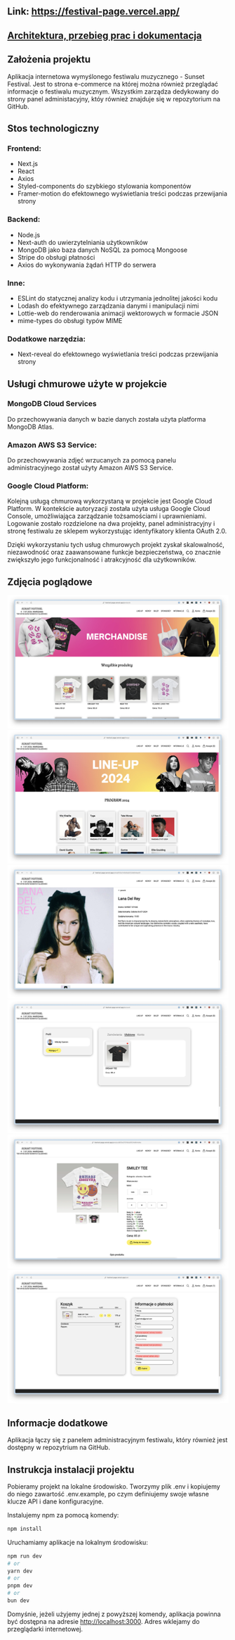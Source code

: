 ## Link: https://festival-page.vercel.app/
## [Architektura, przebieg prac i dokumentacja](https://drive.google.com/file/d/1gM-3S7d_71FZs3sFO97FI3Wvi9d4cauR/view?usp=sharing)

## Założenia projektu 

Aplikacja internetowa wymyślonego festiwalu muzycznego - Sunset Festival. Jest to strona e-commerce na której można również przeglądać informacje o festiwalu muzycznym. Wszystkim zarządza dedykowany do strony panel administacyjny, któy również znajduje się w repozytorium na GitHub.

## Stos technologiczny

### Frontend:
- Next.js
- React
- Axios
- Styled-components do szybkiego stylowania komponentów
- Framer-motion do efektownego wyświetlania treści podczas przewijania strony

### Backend:
- Node.js
- Next-auth do uwierzytelniania użytkowników
- MongoDB jako baza danych NoSQL za pomocą Mongoose
- Stripe do obsługi płatności
- Axios do wykonywania żądań HTTP do serwera

### Inne:
- ESLint do statycznej analizy kodu i utrzymania jednolitej jakości kodu
- Lodash do efektywnego zarządzania danymi i manipulacji nimi
- Lottie-web do renderowania animacji wektorowych w formacie JSON
- mime-types do obsługi typów MIME

### Dodatkowe narzędzia:
- Next-reveal do efektownego wyświetlania treści podczas przewijania strony

## Usługi chmurowe użyte w projekcie

### MongoDB Cloud Services

Do przechowywania danych w bazie danych została użyta platforma MongoDB Atlas.

### Amazon AWS S3 Service:

Do przechowywania zdjęć wrzucanych za pomocą panelu administracyjnego został użyty Amazon AWS S3 Service.

### Google Cloud Platform:

Kolejną usługą chmurową wykorzystaną w projekcie jest Google Cloud Platform. W kontekście autoryzacji została użyta usługa Google Cloud Console, umożliwiająca zarządzanie tożsamościami i uprawnieniami. Logowanie zostało rozdzielone na dwa projekty, panel administracyjny i stronę festiwalu ze sklepem wykorzystując identyfikatory klienta OAuth 2.0.

Dzięki wykorzystaniu tych usług chmurowych projekt zyskał skalowalność, niezawodność oraz zaawansowane funkcje bezpieczeństwa, co znacznie zwiększyło jego funkcjonalność i atrakcyjność dla użytkowników.

## Zdjęcia poglądowe

![Widok projektu](https://raw.githubusercontent.com/vertyll/festival-page/main/screenshots/1.png)
![Widok projektu](https://raw.githubusercontent.com/vertyll/festival-page/main/screenshots/2.png)
![Widok projektu](https://raw.githubusercontent.com/vertyll/festival-page/main/screenshots/3.png)
![Widok projektu](https://raw.githubusercontent.com/vertyll/festival-page/main/screenshots/4.png)
![Widok projektu](https://raw.githubusercontent.com/vertyll/festival-page/main/screenshots/5.png)
![Widok projektu](https://raw.githubusercontent.com/vertyll/festival-page/main/screenshots/6.png)

## Informacje dodatkowe

Aplikacja łączy się z panelem administracyjnym festiwalu, który również jest dostępny w repozytrium na GitHub.


## Instrukcja instalacji projektu

Pobieramy projekt na lokalne środowisko.
Tworzymy plik .env i kopiujemy do niego zawartość .env.example, po czym definiujemy swoje własne klucze API i dane konfiguracyjne.

Instalujemy npm za pomocą komendy:

```bash
npm install
```

Uruchamiamy aplikacje na lokalnym środowisku:

```bash
npm run dev
# or
yarn dev
# or
pnpm dev
# or
bun dev
```

Domyśnie, jeżeli użyjemy jednej z powyższej komendy, aplikacja powinna być dostępna na adresie [http://localhost:3000](http://localhost:3000). Adres wklejamy do przeglądarki internetowej.
